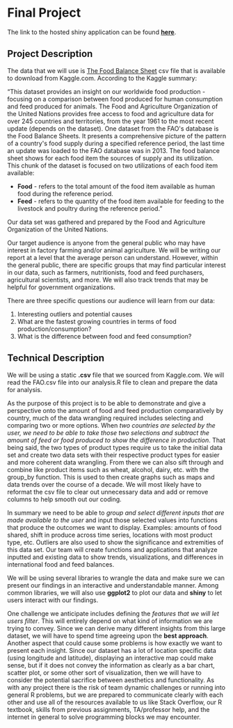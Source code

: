 # Final Project

The link to the hosted shiny application can be found **[here](https://namanzam.shinyapps.io/Food-By-Country/)**.

## Project Description
The data that we will use is [The Food Balance Sheet](https://www.kaggle.com/dorbicycle/world-foodfeed-production) csv file that is available to download from Kaggle.com. According to the Kaggle summary:

“This dataset provides an insight on our worldwide food production - focusing on a comparison between food produced for human consumption and feed produced for animals. The Food and Agriculture Organization of the United Nations provides free access to food and agriculture data for over 245 countries and territories, from the year 1961 to the most recent update (depends on the dataset). One dataset from the FAO's database is the Food Balance Sheets. It presents a comprehensive picture of the pattern of a country's food supply during a specified reference period, the last time an update was loaded to the FAO database was in 2013. The food balance sheet shows for each food item the sources of supply and its utilization. This chunk of the dataset is focused on two utilizations of each food item available:

  * **Food** - refers to the total amount of the food item available as human food during the reference period.
  * **Feed** - refers to the quantity of the food item available for feeding to the livestock and poultry during the reference period.”

Our data set was gathered and prepared by the Food and Agriculture Organization of the United Nations.

Our target audience is anyone from the general public who may have interest in factory farming and/or animal agriculture. We will be writing our report at a level that the average person can understand. However, within the general public, there are specific groups that may find particular interest in our data, such as farmers, nutritionists, food and feed purchasers, agricultural scientists, and more. We will also track trends that may be helpful for government organizations.

There are three specific questions our audience will learn from our data:
1. Interesting outliers and potential causes
2. What are the fastest growing countries in terms of food production/consumption?
3. What is the difference between food and feed consumption?


## Technical Description

We will be using a static **.csv** file that we sourced from Kaggle.com. We will read the FAO.csv file into our analysis.R file to clean and prepare the data for analysis.

As the purpose of this project is to be able to demonstrate and give a perspective onto the amount of food and feed production comparatively by country, much of the data wrangling required includes selecting and comparing two or more options. When *two countries are selected by the user, we need to be able to take those two selections and subtract the amount of feed or food produced to show the difference in production*. That being said, the two types of product types require us to take the initial data set and create two data sets with their respective product types for easier and more coherent data wrangling.  From there we can also sift through and combine like product items such as wheat, alcohol, dairy, etc. with the group_by function. This is used to then create graphs such as maps and data trends over the course of a decade. We will most likely have to reformat the csv file to clear out unnecessary data and add or remove columns to help smooth out our coding.

In summary we need to be able to *group and select different inputs that are made available to the user* and input those selected values into functions that produce the outcomes we want to display. Examples: amounts of food shared, shift in produce across time series, locations with most product type, etc. Outliers are also used to show the significance and extremities of this data set. Our team will create functions and applications that analyze inputted and existing data to show trends, visualizations, and differences in international food and feed balances.  

We will be using several libraries to wrangle the data and make sure we can present our findings in an interactive and understandable manner. Among common libraries, we will also use **ggplot2** to plot our data and **shiny** to let users interact with our findings.  

One challenge we anticipate includes defining the *features that we will let users filter*. This will entirely depend on what kind of information we are trying to convey. Since we can derive many different insights from this large dataset, we will have to spend time agreeing upon the **best approach**. Another aspect that could cause some problems is how exactly we want to present each insight. Since our dataset has a lot of location specific data (using longitude and latitude), displaying an interactive map could make sense, but if it does not convey the information as clearly as a bar chart, scatter plot, or some other sort of visualization, then we will have to consider the potential sacrifice between aesthetics and functionality. As with any project there is the risk of team dynamic challenges or running into general R problems, but we are prepared to communicate clearly with each other and use all of the resources available to us like Stack Overflow, our R textbook, skills from previous assignments, TA/professor help, and the internet in general to solve programming blocks we may encounter.   
